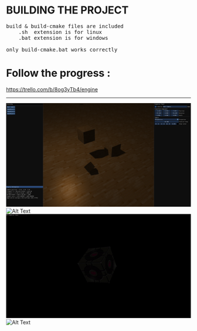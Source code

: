 # BUILDING THE PROJECT
<pre>
build & build-cmake files are included
    .sh  extension is for linux
    .bat extension is for windows

only build-cmake.bat works correctly
</pre>

# Follow the progress : 
  https://trello.com/b/8og3yTb4/engine

---

![Alt Text](engine_demo.png)
![Alt Text](cascaded_shadow_map.gif)
![Alt Text](lighting_demo4-diffuse_map.gif)
![Alt Text](lighting_demo3-diffuse_map-specular_map.gif)